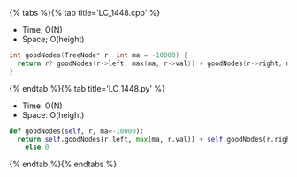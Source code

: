 {% tabs %}{% tab title='LC_1448.cpp' %}

* Time; O(N)
* Space; O(height)

```cpp
int goodNodes(TreeNode* r, int ma = -10000) {
  return r? goodNodes(r->left, max(ma, r->val)) + goodNodes(r->right, max(ma, r->val)) + (r->val >= ma): 0;
}
```

{% endtab %}{% tab title='LC_1448.py' %}

* Time: O(N)
* Space: O(height)

```py
def goodNodes(self, r, ma=-10000):
  return self.goodNodes(r.left, max(ma, r.val)) + self.goodNodes(r.right, max(ma, r.val)) + (r.val >= ma) if r
    else 0
```

{% endtab %}{% endtabs %}
